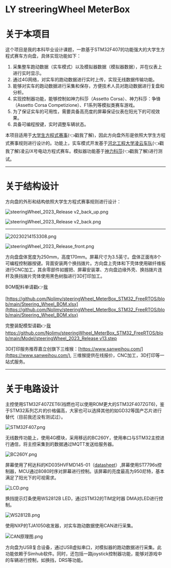 # LY streeringWheel MeterBox

# 关于本项目

这个项目是我的本科毕业设计课题，一款基于STM32F407的功能强大的大学生方程式赛车方向盘，具体实现功能如下：

1. 采集整车跑动数据（实车模式）以及模拟器数据（模拟器数据），并在仪表上进行实时显示。
2. 通过4G网络，对实车的跑动数据进行实时上传，实现无线数据传输功能。
3. 能够对实车的跑动数据进行采集和保存，方便技术人员对跑动数据进行复盘和分析。
4. 实现控制器功能，能够控制如神力科莎（Assetto Corsa）、神力科莎：争锋（Assetto Corsa Competizione）、F1系列等模拟类赛车游戏。
5. 为了保证实车的可用性，需要具备高亮度的屏幕保证仪表在阳光下的可视效果。
6. 具备可编程按键，实时调整车辆状态。

本项目适用于[大学生方程式赛事](http://www.formulastudent.com.cn/)(👈戳我了解)，因此方向盘外形是依照大学生方程式赛事规则进行设计的。功能上，实车模式开发基于[河北工程大学凌云车队](https://lingyun.site)(👈戳我了解)凌云Ⅸ号电动方程式赛车。模拟器功能基于[神力科莎](https://store.steampowered.com/app/244210/Assetto_Corsa/)(👈戳我了解)进行测试。

---

# 关于结构设计

方向盘的外形和结构依照大学生方程式赛事规则进行设计：

![steeringWheel_2023_Release v2_back_up.png](readme%20md/steeringWheel_2023_Release_v2_back_up.png)

![steeringWheel_2023_Release v2_back.png](readme%20md/steeringWheel_2023_Release_v2_back.png)

---

![20230214153308.png](readme%20md/20230214153308.png)

![steeringWheel_2023_Release_front.png](readme%20md/steeringWheel_2023_Release_front.png)

方向盘盘体宽度为250mm，高度170mm。屏幕尺寸为3.5英寸。盘体正面有8个可编程控制器按键。背面安装两个换挡拨片。方向盘上壳体和下壳体使用碳纤维板进行CNC加工，其余零部件如握把、屏幕安装罩、方向盘边缘外壳、换挡拨片连杆及换挡拨片壳体使用黑色树脂进行3D打印加工。

BOM配料单请戳👉[我](https://github.com/Nolimy/steeringWheel_MeterBox_STM32_FreeRTOS/blob/main/Steering_Wheel_BOM.xlsx)

[https://github.com/Nolimy/steeringWheel_MeterBox_STM32_FreeRTOS/blob/main/Steering_Wheel_BOM.xlsx](https://github.com/Nolimy/steeringWheel_MeterBox_STM32_FreeRTOS/blob/main/Steering_Wheel_BOM.xlsx)

完整装配模型请戳👉[我https://github.com/Nolimy/steeringWheel_MeterBox_STM32_FreeRTOS/blob/main/Model/steeringWheel_2023_Release v13.step](https://github.com/Nolimy/steeringWheel_MeterBox_STM32_FreeRTOS/blob/main/Model/steeringWheel_2023_Release%20v13.step)

3D打印服务推荐嘉立创旗下三维猴：[https://www.sanweihou.com/](https://www.sanweihou.com/), 三维猴提供在线报价，CNC加工，3D打印等一站式服务。

---

# 关于电路设计

主控使用STM32F407ZET6(裆燃也可以使用ROM更大的STM32F407ZGT6)，鉴于STM32系列芯片的价格偏高，大家也可以选择其他的如GD32等国产芯片进行替代（目前我还没有测试过）。

![STM32F407.png](readme%20md/STM32F407.png)

无线数传功能上，使用4G模块，采用移远的BC260Y，使用串口与STM32主控进行通信，将主控采集到的数据通过MQTT发送给服务器。

![BC260Y.png](readme%20md/BC260Y.png)

屏幕使用了柯达科的KD035HVFMD145-01（[datasheet](https://github.com/Nolimy/steeringWheel_MeterBox_STM32_FreeRTOS/blob/main/Hardware/Datasheet/LCD/1707022343KD035HVFMD145-01%20SPEC%20V1.0.pdf)）,屏幕使用ST7796s控制器，MCU通过8080时序对屏幕进行控制。该屏幕的亮度最高为950尼特，基本满足了阳光下的可视需求。

![LCD.png](readme%20md/LCD.png)

换挡提示灯条使用WS2812B LED，通过STM32的TIM定时器 DMA对LED进行控制。

![WS2812B.png](readme%20md/WS2812B.png)

使用NXP的TJA1050收发器，对实车跑动数据使用CAN进行采集。

![CAN原理图.png](readme%20md/CAN%25E5%258E%259F%25E7%2590%2586%25E5%259B%25BE.png)

方向盘为USB复合设备，通过USB虚拟串口，对模拟器的跑动数据进行采集。此功能依赖于Simhub软件。同时，还包括一路joystick控制器功能，能够对游戏中的车辆进行控制，如换挡，DRS等功能。